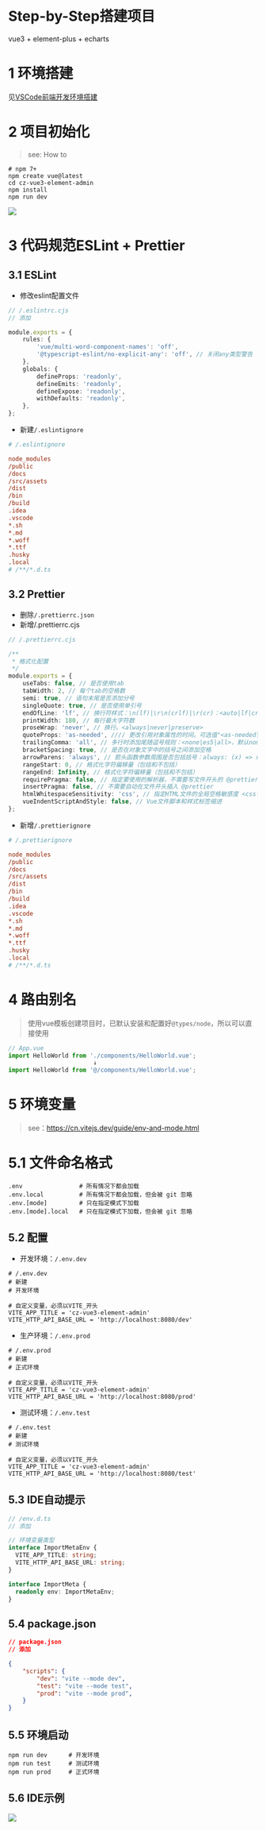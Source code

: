 # Step-by-Step搭建项目
vue3 + element-plus + echarts

# 1 环境搭建

见[VSCode前端开发环境搭建](./VSCode前端开发环境搭建.md)

# 2 项目初始化

> see: How to

```shell
# npm 7+
npm create vue@latest
cd cz-vue3-element-admin
npm install
npm run dev
```

![](https://czmdi.cooperzhu.com/technology/vue/vue3-element-plushuan-jing-da-jian-step-by-step/2_1.svg)

# 3 代码规范ESLint + Prettier

## 3.1 ESLint

- 修改eslint配置文件

```typescript
// /.eslintrc.cjs
// 添加

module.exports = {
    rules: {
        'vue/multi-word-component-names': 'off',
        '@typescript-eslint/no-explicit-any': 'off', // 关闭any类型警告
    },
    globals: {
        defineProps: 'readonly',
        defineEmits: 'readonly',
        defineExpose: 'readonly',
        withDefaults: 'readonly',
    },
};
```

- 新建`/.eslintignore`

```ini
# /.eslintignore

node_modules
/public
/docs
/src/assets
/dist
/bin
/build
.idea
.vscode
*.sh
*.md
*.woff
*.ttf
.husky
.local
# /**/*.d.ts
```

## 3.2 Prettier

- 删除`/.prettierrc.json`
- 新增/.prettierrc.cjs

```typescript
// /.prettierrc.cjs

/**
 * 格式化配置
 */
module.exports = {
    useTabs: false, // 是否使用tab
    tabWidth: 2, // 每个tab的空格数
    semi: true, // 语句末尾是否添加分号
    singleQuote: true, // 是否使用单引号
    endOfLine: 'lf', // 换行符样式：\n(lf)|\r\n(crlf)|\r(cr)：<auto|lf|crlf|cr>
    printWidth: 180, // 每行最大字符数
    proseWrap: 'never', // 换行。<always|never|preserve>
    quoteProps: 'as-needed', //// 更改引用对象属性的时间。可选值"<as-needed|consistent|preserve>"
    trailingComma: 'all', // 多行时添加尾随逗号规则：<none|es5|all>，默认none
    bracketSpacing: true, // 是否在对象文字中的括号之间添加空格
    arrowParens: 'always', // 箭头函数参数周围是否包括括号：always: (x) => x \ avoid: x => x
    rangeStart: 0, // 格式化字符偏移量（包括和不包括）
    rangeEnd: Infinity, // 格式化字符偏移量（包括和不包括）
    requirePragma: false, // 指定要使用的解析器，不需要写文件开头的 @prettier
    insertPragma: false, // 不需要自动在文件开头插入 @prettier
    htmlWhitespaceSensitivity: 'css', // 指定HTML文件的全局空格敏感度 <css|strict|ignore>
    vueIndentScriptAndStyle: false, // Vue文件脚本和样式标签缩进
};
```

- 新增`/.prettierignore`

```ini
# /.prettierignore

node_modules
/public
/docs
/src/assets
/dist
/bin
/build
.idea
.vscode
*.sh
*.md
*.woff
*.ttf
.husky
.local
# /**/*.d.ts
```

# 4 路由别名

> 使用vue模板创建项目时，已默认安装和配置好`@types/node`，所以可以直接使用

```typescript
// App.vue
import HelloWorld from './components/HelloWorld.vue';
                        ↓
import HelloWorld from '@/components/HelloWorld.vue';
```

# 5 环境变量

> see：https://cn.vitejs.dev/guide/env-and-mode.html

# 5.1 文件命名格式

```properties
.env                # 所有情况下都会加载
.env.local          # 所有情况下都会加载，但会被 git 忽略
.env.[mode]         # 只在指定模式下加载
.env.[mode].local   # 只在指定模式下加载，但会被 git 忽略
```

## 5.2 配置

- 开发环境：`/.env.dev`

```properties
# /.env.dev
# 新建 
# 开发环境

# 自定义变量，必须以VITE_开头
VITE_APP_TITLE = 'cz-vue3-element-admin'
VITE_HTTP_API_BASE_URL = 'http://localhost:8080/dev'
```

- 生产环境：`/.env.prod`

```properties
# /.env.prod
# 新建 
# 正式环境

# 自定义变量，必须以VITE_开头
VITE_APP_TITLE = 'cz-vue3-element-admin'
VITE_HTTP_API_BASE_URL = 'http://localhost:8080/prod'
```

- 测试环境：`/.env.test`

```properties
# /.env.test
# 新建 
# 测试环境

# 自定义变量，必须以VITE_开头
VITE_APP_TITLE = 'cz-vue3-element-admin'
VITE_HTTP_API_BASE_URL = 'http://localhost:8080/test'
```

## 5.3 IDE自动提示

```typescript
// /env.d.ts
// 添加

// 环境变量类型
interface ImportMetaEnv {
  VITE_APP_TITLE: string;
  VITE_HTTP_API_BASE_URL: string;
}

interface ImportMeta {
  readonly env: ImportMetaEnv;
}
```

## 5.4 package.json

```json
// package.json
// 添加

{
    "scripts": {
        "dev": "vite --mode dev",
        "test": "vite --mode test",
        "prod": "vite --mode prod",
    }
}
```

## 5.5 环境启动

```shell
npm run dev      # 开发环境
npm run test     # 测试环境
npm run prod     # 正式环境
```

## 5.6 IDE示例

![](https://czmdi.cooperzhu.com/technology/vue/vue3-element-plushuan-jing-da-jian-step-by-step/5-6_1.svg)
